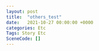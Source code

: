 ```yaml
---
layout: post
title:  "others_test"
date:   2021-10-27 00:00:00 +0000
categories: Etc
Tags: Story Etc
SceneCode: []
---
```

